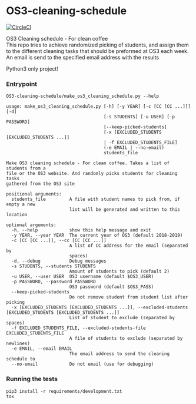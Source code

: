 # OS3-cleaning-schedule
[![CircleCI](https://circleci.com/gh/Erik-Lamers1/OS3-cleaning-schedule.svg?style=svg)](https://circleci.com/gh/Erik-Lamers1/OS3-cleaning-schedule)

OS3 Cleaning schedule - For clean coffee  
This repo tries to achieve randomized picking of students,
and assign them to the different cleaning tasks that should be preformed at OS3 each week.  
An email is send to the specified email address with the results  

Python3 only project!

### Entrypoint

`OS3-cleaning-schedule/make_os3_cleaning_schedule.py --help`
```
usage: make_os3_cleaning_schedule.py [-h] [-y YEAR] [-c [CC [CC ...]]] [-d]
                                     [-s STUDENTS] [-u USER] [-p PASSWORD]
                                     [--keep-picked-students]
                                     [-x [EXCLUDED_STUDENTS [EXCLUDED_STUDENTS ...]]
                                     | -f EXCLUDED_STUDENTS_FILE]
                                     (-e EMAIL | --no-email)
                                     students_file

Make OS3 cleaning schedule - For clean coffee. Takes a list of students from a
file or the OS3 website. And randomly picks students for cleaning tasks
gathered from the OS3 site

positional arguments:
  students_file         A file with student names to pick from, if empty a new
                        list will be generated and written to this location

optional arguments:
  -h, --help            show this help message and exit
  -y YEAR, --year YEAR  The current year of OS3 (default 2018-2019)
  -c [CC [CC ...]], --cc [CC [CC ...]]
                        A list of CC address for the email (separated by
                        spaces)
  -d, --debug           Debug messages
  -s STUDENTS, --students STUDENTS
                        Amount of students to pick (default 2)
  -u USER, --user USER  OS3 username (default $OS3_USER)
  -p PASSWORD, --password PASSWORD
                        OS3 password (default $OS3_PASS)
  --keep-picked-students
                        Do not remove student from student list after picking
  -x [EXCLUDED_STUDENTS [EXCLUDED_STUDENTS ...]], --excluded-students [EXCLUDED_STUDENTS [EXCLUDED_STUDENTS ...]]
                        List of student to exclude (separated by spaces)
  -f EXCLUDED_STUDENTS_FILE, --excluded-students-file EXCLUDED_STUDENTS_FILE
                        A file of students to exclude (separated by newlines)
  -e EMAIL, --email EMAIL
                        The email address to send the cleaning schedule to
  --no-email            Do not email (use for debugging)
```

### Running the tests

```angular2
pip3 install -r requirements/development.txt
tox
```
